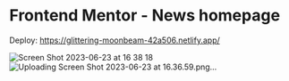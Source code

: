 # Frontend Mentor - News homepage

Deploy: https://glittering-moonbeam-42a506.netlify.app/

![Screen Shot 2023-06-23 at 16 38 18](https://github.com/majumvalaski/news-homepage-main/assets/115854249/fcce634b-d5db-4a15-afea-5876bf04a7c8)
![Uploading Screen Shot 2023-06-23 at 16.36.59.png…]()
